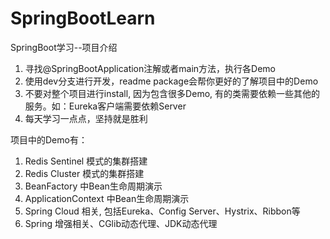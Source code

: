 # SpringBootLearn
SpringBoot学习--项目介绍
1. 寻找@SpringBootApplication注解或者main方法，执行各Demo
2. 使用dev分支进行开发，readme package会帮你更好的了解项目中的Demo
3. 不要对整个项目进行install, 因为包含很多Demo, 有的类需要依赖一些其他的服务。如：Eureka客户端需要依赖Server
3. 每天学习一点点，坚持就是胜利

项目中的Demo有：
1. Redis Sentinel 模式的集群搭建
2. Redis Cluster 模式的集群搭建
3. BeanFactory 中Bean生命周期演示
4. ApplicationContext 中Bean生命周期演示
5. Spring Cloud 相关, 包括Eureka、Config Server、Hystrix、Ribbon等
6. Spring 增强相关、CGlib动态代理、JDK动态代理

